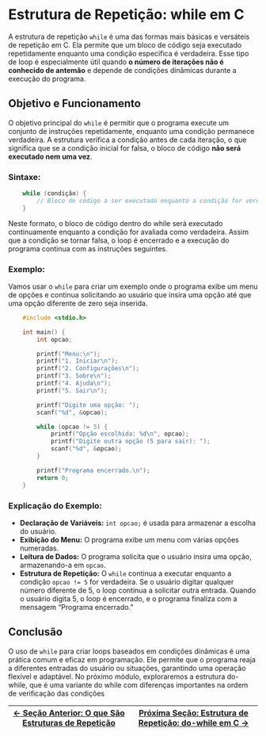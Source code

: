 # Estrutura de Repetição: while em C

A estrutura de repetição `while` é uma das formas mais básicas e versáteis de repetição em C. Ela permite que um bloco de código seja executado repetidamente enquanto uma condição específica é verdadeira. Esse tipo de loop é especialmente útil quando **o número de iterações não é conhecido de antemão** e depende de condições dinâmicas durante a execução do programa.

## Objetivo e Funcionamento

O objetivo principal do `while` é permitir que o programa execute um conjunto de instruções repetidamente, enquanto uma condição permanece verdadeira. A estrutura verifica a condição antes de cada iteração, o que significa que se a condição inicial for falsa, o bloco de código **não será executado nem uma vez**.

### Sintaxe:

```c
    while (condição) {
        // Bloco de código a ser executado enquanto a condição for verdadeira
    }
```

Neste formato, o bloco de código dentro do while será executado continuamente enquanto a condição for avaliada como verdadeira. Assim que a condição se tornar falsa, o loop é encerrado e a execução do programa continua com as instruções seguintes.

### Exemplo:

Vamos usar o `while` para criar um exemplo onde o programa exibe um menu de opções e continua solicitando ao usuário que insira uma opção até que uma opção diferente de zero seja inserida.

```c
    #include <stdio.h>

    int main() {
        int opcao;

        printf("Menu:\n");
        printf("1. Iniciar\n");
        printf("2. Configurações\n");
        printf("3. Sobre\n");
        printf("4. Ajuda\n");
        printf("5. Sair\n");

        printf("Digite uma opção: ");
        scanf("%d", &opcao);

        while (opcao != 5) {
            printf("Opção escolhida: %d\n", opcao);
            printf("Digite outra opção (5 para sair): ");
            scanf("%d", &opcao);
        }

        printf("Programa encerrado.\n");
        return 0;
    }
```

### Explicação do Exemplo:

-   **Declaração de Variáveis:** `int opcao;` é usada para armazenar a escolha do usuário.
-   **Exibição do Menu:** O programa exibe um menu com várias opções numeradas.
-   **Leitura de Dados:** O programa solicita que o usuário insira uma opção, armazenando-a em `opcao`.
-   **Estrutura de Repetição:** O `while` continua a executar enquanto a condição `opcao != 5` for verdadeira. Se o usuário digitar qualquer número diferente de 5, o loop continua a solicitar outra entrada. Quando o usuário digita 5, o loop é encerrado, e o programa finaliza com a mensagem “Programa encerrado.”

## Conclusão

O uso de `while` para criar loops baseados em condições dinâmicas é uma prática comum e eficaz em programação. Ele permite que o programa reaja a diferentes entradas do usuário ou situações, garantindo uma operação flexível e adaptável. No próximo módulo, exploraremos a estrutura do-while, que é uma variante do while com diferenças importantes na ordem de verificação das condições

| [← Seção Anterior: O que São Estruturas de Repetição](https://github.com/ArturColen/Pre-AEDS1-Workshop/blob/main/materiais/05-estruturas-de-repeticao/05.01-o-que-sao-estruturas-de-repeticao.md) | [Próxima Seção: Estrutura de Repetição: do-while em C →](https://github.com/ArturColen/Pre-AEDS1-Workshop/blob/main/materiais/05-estruturas-de-repeticao/05.03-estrutura-do-while.md) |
| ------------------------------------------------------------------------------------------------------------------------------------------------------------------------------------------------- | ------------------------------------------------------------------------------------------------------------------------------------------------------------------------------------- |
